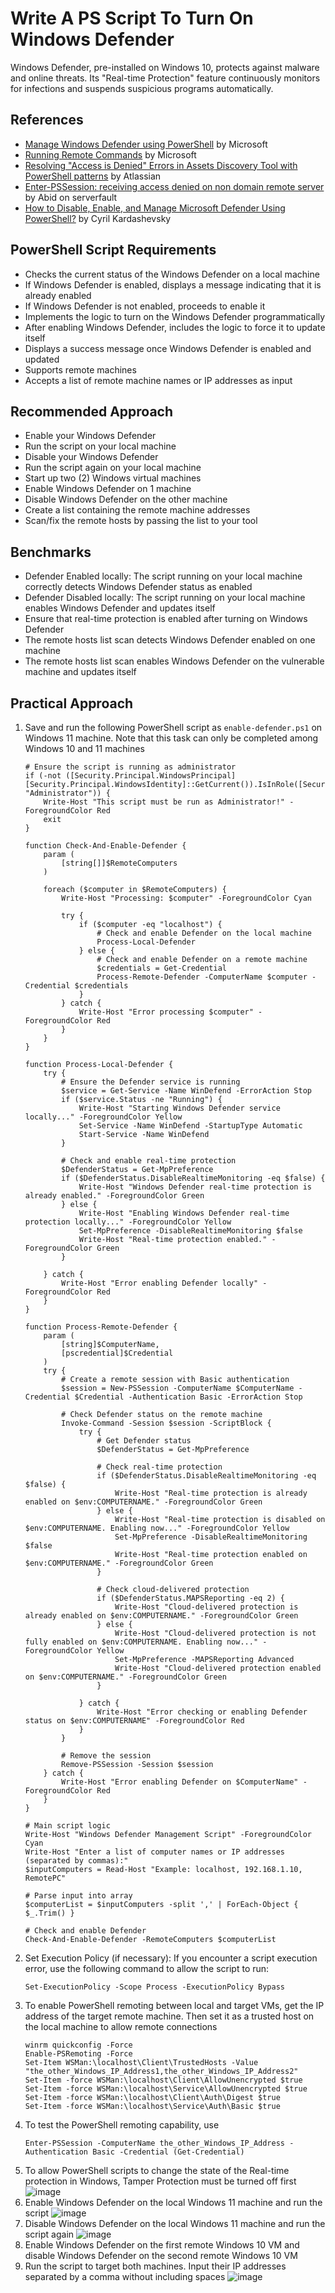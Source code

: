 # Write A PS Script To Turn On Windows Defender
Windows Defender, pre-installed on Windows 10, protects against malware and online threats. Its "Real-time Protection" feature continuously monitors for infections and suspends suspicious programs automatically.


## References
- [Manage Windows Defender using PowerShell](https://learn.microsoft.com/en-us/archive/technet-wiki/52251.manage-windows-defender-using-powershell) by Microsoft
- [Running Remote Commands](https://learn.microsoft.com/en-us/powershell/scripting/security/remoting/running-remote-commands?view=powershell-7.4&viewFallbackFrom=powershell-7) by Microsoft
- [Resolving "Access is Denied" Errors in Assets Discovery Tool with PowerShell patterns](https://confluence.atlassian.com/jirakb/resolving-access-is-denied-errors-in-assets-discovery-tool-with-powershell-patterns-1402421369.html) by Atlassian
- [Enter-PSSession: receiving access denied on non domain remote server](https://serverfault.com/questions/1117959/enter-pssession-receiving-access-denied-on-non-domain-remote-server) by Abid on serverfault
- [How to Disable, Enable, and Manage Microsoft Defender Using PowerShell?](https://theitbros.com/managing-windows-defender-using-powershell/) by Cyril Kardashevsky
  

## PowerShell Script Requirements
- Checks the current status of the Windows Defender on a local machine
- If Windows Defender is enabled, displays a message indicating that it is already enabled
- If Windows Defender is not enabled, proceeds to enable it
- Implements the logic to turn on the Windows Defender programmatically
- After enabling Windows Defender, includes the logic to force it to update itself
- Displays a success message once Windows Defender is enabled and updated
- Supports remote machines
- Accepts a list of remote machine names or IP addresses as input



## Recommended Approach
- Enable your Windows Defender
- Run the script on your local machine
- Disable your Windows Defender
- Run the script again on your local machine
- Start up two (2) Windows virtual machines
- Enable Windows Defender on 1 machine
- Disable Windows Defender on the other machine
- Create a list containing the remote machine addresses
- Scan/fix the remote hosts by passing the list to your tool


## Benchmarks
- Defender Enabled locally: The script running on your local machine correctly detects Windows Defender status as enabled
- Defender Disabled locally: The script running on your local machine enables Windows Defender and updates itself
- Ensure that real-time protection is enabled after turning on Windows Defender
- The remote hosts list scan detects Windows Defender enabled on one machine
- The remote hosts list scan enables Windows Defender on the vulnerable machine and updates itself


## Practical Approach
1. Save and run the following PowerShell script as `enable-defender.ps1` on Windows 11 machine. Note that this task can only be completed among Windows 10 and 11 machines
    ```
    # Ensure the script is running as administrator
    if (-not ([Security.Principal.WindowsPrincipal] [Security.Principal.WindowsIdentity]::GetCurrent()).IsInRole([Security.Principal.WindowsBuiltInRole] "Administrator")) {
        Write-Host "This script must be run as Administrator!" -ForegroundColor Red
        exit
    }
    
    function Check-And-Enable-Defender {
        param (
            [string[]]$RemoteComputers
        )
    
        foreach ($computer in $RemoteComputers) {
            Write-Host "Processing: $computer" -ForegroundColor Cyan
    
            try {
                if ($computer -eq "localhost") {
                    # Check and enable Defender on the local machine
                    Process-Local-Defender
                } else {
                    # Check and enable Defender on a remote machine
                    $credentials = Get-Credential
                    Process-Remote-Defender -ComputerName $computer -Credential $credentials
                }
            } catch {
                Write-Host "Error processing $computer" -ForegroundColor Red
            }
        }
    }
    
    function Process-Local-Defender {
        try {
            # Ensure the Defender service is running
            $service = Get-Service -Name WinDefend -ErrorAction Stop
            if ($service.Status -ne "Running") {
                Write-Host "Starting Windows Defender service locally..." -ForegroundColor Yellow
                Set-Service -Name WinDefend -StartupType Automatic
                Start-Service -Name WinDefend
            }
    
            # Check and enable real-time protection
            $DefenderStatus = Get-MpPreference
            if ($DefenderStatus.DisableRealtimeMonitoring -eq $false) {
                Write-Host "Windows Defender real-time protection is already enabled." -ForegroundColor Green
            } else {
                Write-Host "Enabling Windows Defender real-time protection locally..." -ForegroundColor Yellow
                Set-MpPreference -DisableRealtimeMonitoring $false
                Write-Host "Real-time protection enabled." -ForegroundColor Green
            }
    
        } catch {
            Write-Host "Error enabling Defender locally" -ForegroundColor Red
        }
    }
    
    function Process-Remote-Defender {
        param (
            [string]$ComputerName,
            [pscredential]$Credential
        )
        try {
            # Create a remote session with Basic authentication
            $session = New-PSSession -ComputerName $ComputerName -Credential $Credential -Authentication Basic -ErrorAction Stop
    
            # Check Defender status on the remote machine
            Invoke-Command -Session $session -ScriptBlock {
                try {
                    # Get Defender status
                    $DefenderStatus = Get-MpPreference
    
                    # Check real-time protection
                    if ($DefenderStatus.DisableRealtimeMonitoring -eq $false) {
                        Write-Host "Real-time protection is already enabled on $env:COMPUTERNAME." -ForegroundColor Green
                    } else {
                        Write-Host "Real-time protection is disabled on $env:COMPUTERNAME. Enabling now..." -ForegroundColor Yellow
                        Set-MpPreference -DisableRealtimeMonitoring $false
                        Write-Host "Real-time protection enabled on $env:COMPUTERNAME." -ForegroundColor Green
                    }
    
                    # Check cloud-delivered protection
                    if ($DefenderStatus.MAPSReporting -eq 2) {
                        Write-Host "Cloud-delivered protection is already enabled on $env:COMPUTERNAME." -ForegroundColor Green
                    } else {
                        Write-Host "Cloud-delivered protection is not fully enabled on $env:COMPUTERNAME. Enabling now..." -ForegroundColor Yellow
                        Set-MpPreference -MAPSReporting Advanced
                        Write-Host "Cloud-delivered protection enabled on $env:COMPUTERNAME." -ForegroundColor Green
                    }
    
                } catch {
                    Write-Host "Error checking or enabling Defender status on $env:COMPUTERNAME" -ForegroundColor Red
                }
            }
    
            # Remove the session
            Remove-PSSession -Session $session
        } catch {
            Write-Host "Error enabling Defender on $ComputerName" -ForegroundColor Red
        }
    }
    
    # Main script logic
    Write-Host "Windows Defender Management Script" -ForegroundColor Cyan
    Write-Host "Enter a list of computer names or IP addresses (separated by commas):"
    $inputComputers = Read-Host "Example: localhost, 192.168.1.10, RemotePC"
    
    # Parse input into array
    $computerList = $inputComputers -split ',' | ForEach-Object { $_.Trim() }
    
    # Check and enable Defender
    Check-And-Enable-Defender -RemoteComputers $computerList
    ```
2. Set Execution Policy (if necessary): If you encounter a script execution error, use the following command to allow the script to run:
   ```
   Set-ExecutionPolicy -Scope Process -ExecutionPolicy Bypass
   ```
3. To enable PowerShell remoting between local and target VMs, get the IP address of the target remote machine. Then set it as a trusted host on the local machine to allow remote connections
   ```
   winrm quickconfig -Force
   Enable-PSRemoting -Force
   Set-Item WSMan:\localhost\Client\TrustedHosts -Value "the_other_Windows_IP_Address1,the_other_Windows_IP_Address2"
   Set-Item -force WSMan:\localhost\Client\AllowUnencrypted $true
   Set-Item -force WSMan:\localhost\Service\AllowUnencrypted $true
   Set-Item -force WSMan:\localhost\Client\Auth\Digest $true
   Set-Item -force WSMan:\localhost\Service\Auth\Basic $true
   ```
4. To test the PowerShell remoting capability, use
   ```
   Enter-PSSession -ComputerName the_other_Windows_IP_Address -Authentication Basic -Credential (Get-Credential)
   ```
5. To allow PowerShell scripts to change the state of the Real-time protection in Windows, Tamper Protection must be turned off first
   ![image](https://github.com/user-attachments/assets/c3797063-14f5-4a93-8830-8218c61e4f48)
6. Enable Windows Defender on the local Windows 11 machine and run the script
   ![image](https://github.com/user-attachments/assets/52d5d513-3d92-4dc4-b815-365611acd3a0)
7. Disable Windows Defender on the local Windows 11 machine and run the script again
   ![image](https://github.com/user-attachments/assets/5e33a5ba-0515-4517-ab01-fc753ebe0078)
8. Enable Windows Defender on the first remote Windows 10 VM and disable Windows Defender on the second remote Windows 10 VM
9. Run the script to target both machines. Input their IP addresses separated by a comma without including spaces
   ![image](https://github.com/user-attachments/assets/21f257e0-55e0-4eaf-92e3-6ff79f0daad4)


